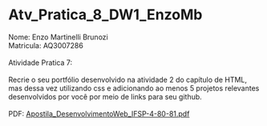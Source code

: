 # Atv_Pratica_8_DW1_EnzoMb
Nome: Enzo Martinelli Brunozi
<br>
Matricula: AQ3007286
<br>
<br>
Atividade Pratica 7:
<br>
<br>
Recrie o seu portfólio desenvolvido na atividade 2 do capítulo de HTML, mas dessa vez utilizando css e adicionando ao menos 5 projetos relevantes desenvolvidos por você
por meio de links para seu github.
<br>
<br>
PDF: [Apostila_DesenvolvimentoWeb_IFSP-4-80-81.pdf](https://github.com/EnzowMb/Atv_Pratica_8_DW1_EnzoMb/files/11023860/Apostila_DesenvolvimentoWeb_IFSP-4-80-81.pdf)
